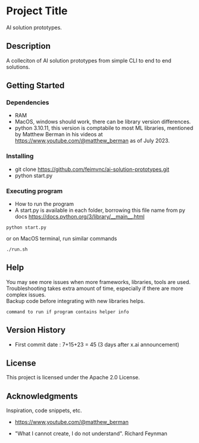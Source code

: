# Project Title    
    
AI solution prototypes.     
    
## Description    
    
A colleciton of AI solution prototypes from simple CLI to end to end solutions.    
    
## Getting Started    
    
### Dependencies    
    
* RAM     
* MacOS, windows should work, there can be library version differences.    
* python 3.10.11, this version is comptabile to most ML libraries, mentioned by Matthew Berman in his videos at https://www.youtube.com/@matthew_berman as of July 2023.    
    
    
### Installing    
    
* git clone https://github.com/feimvnc/ai-solution-prototypes.git    
* python start.py    
    
### Executing program    
    
* How to run the program    
* A start.py is available in each folder, borrowing this file name from py docs https://docs.python.org/3/library/__main__.html    
```    
python start.py    
```    
    
or on MacOS terminal, run similar commands    
```    
./run.sh    
```    
    
## Help    
    
You may see more issues when more frameworks, libraries, tools are used.    
Troubleshooting takes extra amount of time, especially if there are more complex issues.    
Backup code before integrating with new libraries helps.     
```    
command to run if program contains helper info    
```    
    
## Version History    
    
* First commit date : 7+15+23 = 45 (3 days after x.ai announcement)    
    
## License    
    
This project is licensed under the Apache 2.0 License.    
    
## Acknowledgments    
    
Inspiration, code snippets, etc.    
* https://www.youtube.com/@matthew_berman    

* "What I cannot create, I do not understand". Richard Feynman 
